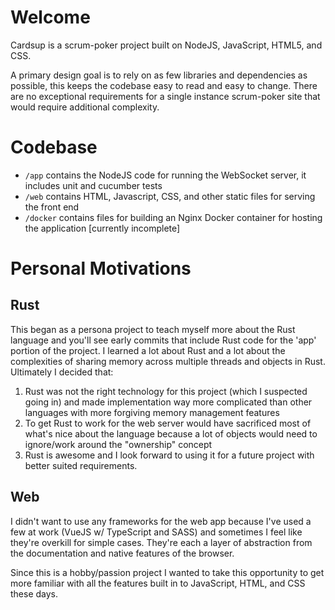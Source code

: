 # Welcome

Cardsup is a scrum-poker project built on NodeJS, JavaScript, HTML5, and CSS.

A primary design goal is to rely on as few libraries and dependencies as possible, this keeps the codebase easy to read and easy to change. There are no exceptional requirements for a single instance scrum-poker site that would require additional complexity.

# Codebase

- `/app` contains the NodeJS code for running the WebSocket server, it includes unit and cucumber tests
- `/web` contains HTML, Javascript, CSS, and other static files for serving the front end
- `/docker` contains files for building an Nginx Docker container for hosting the application [currently incomplete]

# Personal Motivations


## Rust

This began as a persona project to teach myself more about the Rust language and you'll see early commits that include Rust code for the 'app' portion of the project. I learned a lot about Rust and a lot about the complexities of sharing memory across multiple threads and objects in Rust. Ultimately I decided that:

1. Rust was not the right technology for this project (which I suspected going in) and made implementation way more complicated than other languages with more forgiving memory management features
2. To get Rust to work for the web server would have sacrificed most of what's nice about the language because a lot of objects would need to ignore/work around the "ownership" concept
3. Rust is awesome and I look forward to using it for a future project with better suited requirements.

## Web

I didn't want to use any frameworks for the web app because I've used a few at work (VueJS w/ TypeScript and SASS) and sometimes I feel like they're overkill for simple cases. They're each a layer of abstraction from the documentation and native features of the browser.

Since this is a hobby/passion project I wanted to take this opportunity to get more familiar with all the features built in to JavaScript, HTML, and CSS these days.

